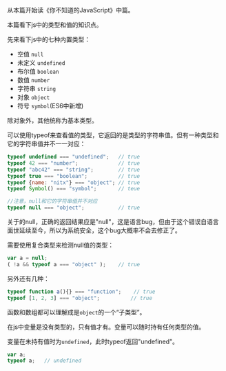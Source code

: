 从本篇开始读《你不知道的JavaScript》中篇。

本篇看下js中的类型和值的知识点。

先来看下js中的七种内置类型：
- 空值 `null`
- 未定义 `undefined`
- 布尔值 `boolean`
- 数值 `number`
- 字符串 `string`
- 对象 `object`
- 符号 `symbol`(ES6中新增)

除对象外，其他统称为基本类型。

可以使用typeof来查看值的类型，它返回的是类型的字符串值。但有一种类型和它的字符串值并不一一对应：
```javascript
typeof undefined === "undefined";   // true
typeof 42 === "number";             // true
typeof "abc42" === "string";        // true
typeof true === "boolean";          // true
typeof {name: "nitx"} === "object"; // true
typeof Symbol() === "symbol";       // teue

//注意，null和它的字符串值并不对应
typeof null === "object";           // true
```
关于的null，正确的返回结果应是"null"，这是语言bug，但由于这个错误自语言面世延续至今，所以为系统安全，这个bug大概率不会去修正了。

需要使用复合类型来检测null值的类型：
```javascript
var a = null;
( !a && typeof a === "object" );    // true
```
另外还有几种：
```javascript
typeof function a(){} === "function";    // true
typeof [1, 2, 3] === "object";          // true
```
函数和数组都可以理解成是`object`的一个“子类型”。

在js中变量是没有类型的，只有值才有。变量可以随时持有任何类型的值。

变量在未持有值时为`undefined`，此时typeof返回"undefined"。
```javascript
var a;
typeof a;   // undefined
```